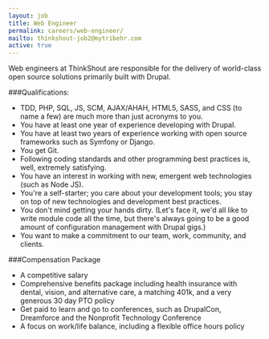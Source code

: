 ```yaml
---
layout: job
title: Web Engineer
permalink: careers/web-engineer/
mailto: thinkshout-job2@mytribehr.com
active: true
---
```

Web engineers at ThinkShout are responsible for the delivery of world-class open source solutions primarily built with Drupal.

###Qualifications:
- TDD, PHP, SQL, JS, SCM, AJAX/AHAH, HTML5, SASS, and CSS (to name a few) are much more than just acronyms to you.
- You have at least one year of experience developing with Drupal.
- You have at least two years of experience working with open source frameworks such as Symfony or Django.
- You get Git.
- Following coding standards and other programming best practices is, well, extremely satisfying.
- You have an interest in working with new, emergent web technologies (such as Node JS).
- You're a self-starter; you care about your development tools; you stay on top of new technologies and development best practices.
- You don't mind getting your hands dirty. (Let's face it, we'd all like to write module code all the time, but there's always going to be a good amount of configuration management with Drupal gigs.) 
- You want to make a commitment to our team, work, community, and clients.

###Compensation Package
- A competitive salary
- Comprehensive benefits package including health insurance with dental, vision, and alternative care, a matching 401k, and a very generous 30 day PTO policy
- Get paid to learn and go to conferences, such as DrupalCon, Dreamforce and the Nonprofit Technology Conference
- A focus on work/life balance, including a flexible office hours policy
